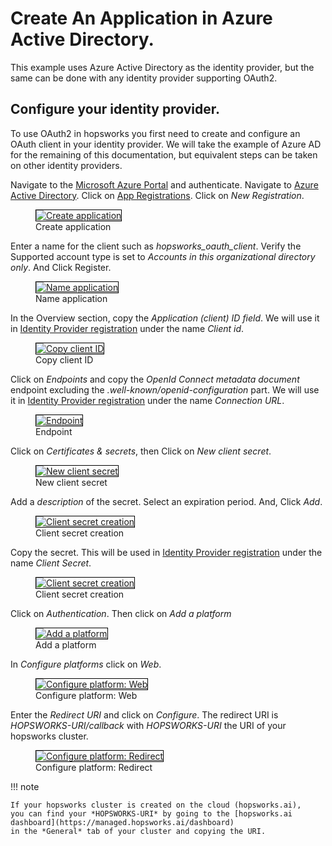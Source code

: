 # Create An Application in Azure Active Directory.

This example uses Azure Active Directory as the identity provider, but the same can be done with any identity provider 
supporting OAuth2.

## Configure your identity provider.
To use OAuth2 in hopsworks you first need to create and configure an OAuth client in your identity provider. We will take the example of Azure AD for the remaining of this documentation, but equivalent steps can be taken on other identity providers.

Navigate to the [Microsoft Azure Portal](https://portal.azure.com) and authenticate. Navigate to [Azure Active Directory](https://portal.azure.com/#blade/Microsoft_AAD_IAM/ActiveDirectoryMenuBlade/Overview). Click on [App Registrations](https://portal.azure.com/#blade/Microsoft_AAD_IAM/ActiveDirectoryMenuBlade/RegisteredApps). Click on *New Registration*.

<p align="center">
  <figure>
    <a  href="../../../assets/images/admin/oauth2/sso/create_application.png">
      <img style="border: 1px solid #000" src="../../../assets/images/admin/oauth2/sso/create_application.png" alt="Create application">
    </a>
    <figcaption>Create application</figcaption>
  </figure>
</p>

Enter a name for the client such as *hopsworks_oauth_client*. Verify the Supported account type is set to *Accounts in this organizational directory only*. And Click Register.

<p align="center">
  <figure>
    <a  href="../../../assets/images/admin/oauth2/sso/name_application.png">
      <img style="border: 1px solid #000" src="../../../assets/images/admin/oauth2/sso/name_application.png" alt="Name application">
    </a>
    <figcaption>Name application</figcaption>
  </figure>
</p>

In the Overview section, copy the *Application (client) ID field*. We will use it in 
[Identity Provider registration](./create-client.md) under the name *Client id*.

<p align="center">
  <figure>
    <a  href="../../../assets/images/admin/oauth2/sso/client_id.png">
      <img style="border: 1px solid #000" src="../../../assets/images/admin/oauth2/sso/client_id.png" alt="Copy client ID">
    </a>
    <figcaption>Copy client ID</figcaption>
  </figure>
</p>

Click on *Endpoints* and copy the *OpenId Connect metadata document* endpoint excluding the *.well-known/openid-configuration* part. 
We will use it in [Identity Provider registration](./create-client.md) under the name *Connection URL*.

<p align="center">
  <figure>
    <a  href="../../../assets/images/admin/oauth2/sso/endpoint.png">
      <img style="border: 1px solid #000" src="../../../assets/images/admin/oauth2/sso/endpoint.png" alt="Endpoint">
    </a>
    <figcaption>Endpoint</figcaption>
  </figure>
</p>

Click on *Certificates & secrets*, then Click on *New client secret*.

<p align="center">
  <figure>
    <a  href="../../../assets/images/admin/admin/sso/new_client_secret.png">
      <img style="border: 1px solid #000" src="../../../assets/images/admin/oauth2/sso/new_client_secret.png" alt="New client secret">
    </a>
    <figcaption>New client secret</figcaption>
  </figure>
</p>

Add a *description* of the secret. Select an expiration period. And, Click *Add*.

<p align="center">
  <figure>
    <a  href="../../../assets/images/admin/oauth2/sso/new_client_secret_config.png">
      <img style="border: 1px solid #000" src="../../../assets/images/admin/oauth2/sso/new_client_secret_config.png" alt="Client secret creation">
    </a>
    <figcaption>Client secret creation</figcaption>
  </figure>
</p>

Copy the secret. This will be used in [Identity Provider registration](./create-client.md) under the name 
*Client Secret*.

<p align="center">
  <figure>
    <a  href="../../../assets/images/admin/oauth2/sso/copy_secret.png">
      <img style="border: 1px solid #000" src="../../../assets/images/admin/oauth2/sso/copy_secret.png" alt="Client secret creation">
    </a>
    <figcaption>Client secret creation</figcaption>
  </figure>
</p>

Click on *Authentication*. Then click on *Add a platform*

<p align="center">
  <figure>
    <a  href="../../../assets/images/admin/oauth2/sso/add_platform.png">
      <img style="border: 1px solid #000" src="../../../assets/images/admin/oauth2/sso/add_platform.png" alt="Add a platform">
    </a>
    <figcaption>Add a platform</figcaption>
  </figure>
</p>

In *Configure platforms* click on *Web*.

<p align="center">
  <figure>
    <a  href="../../../assets/images/admin/oauth2/sso/add_platform_web.png">
      <img style="border: 1px solid #000" src="../../../assets/images/admin/oauth2/sso/add_platform_web.png" alt="Configure platform: Web">
    </a>
    <figcaption>Configure platform: Web</figcaption>
  </figure>
</p>

Enter the *Redirect URI* and click on *Configure*. The redirect URI is *HOPSWORKS-URI/callback* with *HOPSWORKS-URI* the URI of your hopsworks cluster.

<p align="center">
  <figure>
    <a  href="../../../assets/images/admin/oauth2/sso/add_platform_redirect.png">
      <img style="border: 1px solid #000" src="../../../assets/images/admin/oauth2/sso/add_platform_redirect.png" alt="Configure platform: Redirect">
    </a>
    <figcaption>Configure platform: Redirect</figcaption>
  </figure>
</p>

!!! note

    If your hopsworks cluster is created on the cloud (hopsworks.ai),
    you can find your *HOPSWORKS-URI* by going to the [hopsworks.ai dashboard](https://managed.hopsworks.ai/dashboard) 
    in the *General* tab of your cluster and copying the URI.


